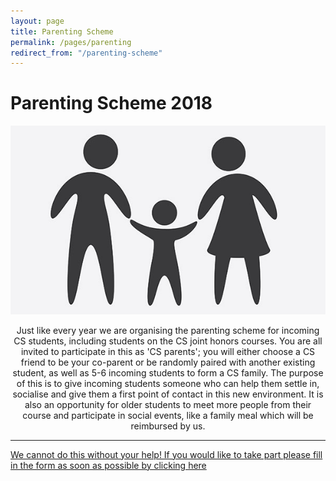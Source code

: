 ```yaml
---
layout: page
title: Parenting Scheme
permalink: /pages/parenting
redirect_from: "/parenting-scheme"
---
```


# Parenting Scheme 2018

<div class = "aligned-image">
<img src="/assets/images/contrib/events/2018-7-parenting/parenting.jpg" alt="parenting"/>
</div>

<p align = "center">
Just like every year we are organising the parenting scheme for incoming CS students, including students on the CS joint honors courses. You are all invited to participate in this as 'CS parents'; you will either choose a CS friend to be your co-parent or be randomly paired with another existing student, as well as 5-6 incoming students to form a CS family. The purpose of this is to give incoming students someone who can help them settle in, socialise and give them a first point of contact in this new environment. It is also an opportunity for older students to meet more people from their course and participate in social events, like a family meal which will be reimbursed by us.
</p>

---

[We cannot do this without your help! If you would like to take part please fill in the form as soon as possible by clicking here](https://docs.google.com/forms/d/e/1FAIpQLSfz3E9h6Nx03MgSkW683RVaHN3xWbUUURrI2VuWOnTqOeiefw/viewform?usp=sf_link)
